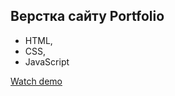 ## Верстка сайту Portfolio

- HTML,
- CSS,
- JavaScript

[Watch demo](https://bogdanpavliv.github.io/portfolio/)